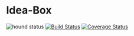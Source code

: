 # Idea-Box
![hound status](https://img.shields.io/badge/Protected%20by-Hound-green.svg) [![Build Status](https://travis-ci.org/Mcdavid95/Idea-Box.svg?branch=development)](https://travis-ci.org/Mcdavid95/Idea-Box) [![Coverage Status](https://coveralls.io/repos/github/Mcdavid95/Idea-Box/badge.svg?branch=development)](https://coveralls.io/github/Mcdavid95/Idea-Box?branch=development)

